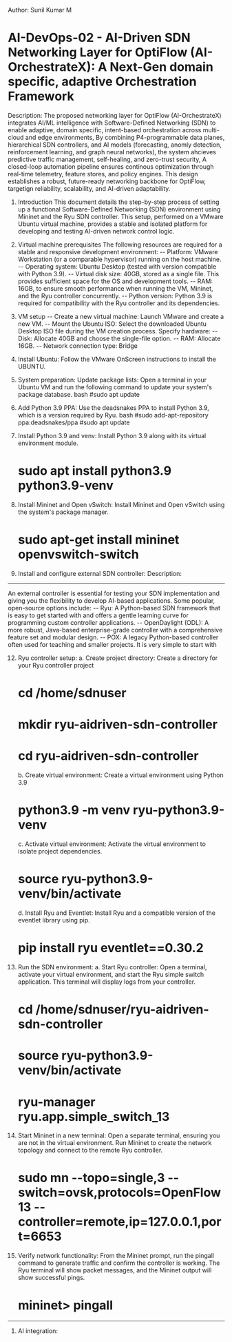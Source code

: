 Author: Sunil Kumar M
# AI-DevOps-02 - AI-Driven SDN Networking Layer for OptiFlow (AI-OrchestrateX): A Next-Gen domain specific, adaptive Orchestration Framework
Description:
The proposed networking layer for OptiFlow (AI-OrchestrateX) integrates AI/ML intelligence with Software-Defined Networking (SDN) to enable adaptive, domain specific, intent-based orchestration across multi-cloud and edge environments, By combining P4-programmable data planes, hierarchical SDN controllers, and AI models (forecasting, anomly detection, reinforcement learning, and graph neural networks), the system ahcieves predictive traffic management, self-healing, and zero-trust security, A closed-loop automation pipeline ensures continous optimization through real-time telemetry, feature stores, and policy engines. This design establishes a robust, future-ready networking backbone for OptiFlow, targetign reliability, scalability, and AI-driven adaptability.
1. Introduction
This document details the step-by-step process of setting up a functional Software-Defined Networking (SDN) environment using Mininet and the Ryu SDN controller. This setup, performed on a VMware Ubuntu virtual machine, provides a stable and isolated platform for developing and testing AI-driven network control logic.

2. Virtual machine prerequisites
The following resources are required for a stable and responsive development environment:
-- Platform: VMware Workstation (or a comparable hypervisor) running on the host machine.
-- Operating system: Ubuntu Desktop (tested with version compatible with Python 3.9).
-- Virtual disk size: 40GB, stored as a single file. This provides sufficient space for the OS and development tools.
-- RAM: 16GB, to ensure smooth performance when running the VM, Mininet, and the Ryu controller concurrently.
-- Python version: Python 3.9 is required for compatibility with the Ryu controller and its dependencies.

3. VM setup
-- Create a new virtual machine: Launch VMware and create a new VM.
-- Mount the Ubuntu ISO: Select the downloaded Ubuntu Desktop ISO file during the VM creation process.
Specify hardware:
-- Disk: Allocate 40GB and choose the single-file option.
-- RAM: Allocate 16GB.
-- Network connection type: Bridge
5. Install Ubuntu: Follow the VMware OnScreen instructions to install the UBUNTU.
6. System preparation:
   Update package lists: Open a terminal in your Ubuntu VM and run the following command to update your system's package    database.
bash
#sudo apt update

7. Add Python 3.9 PPA: Use the deadsnakes PPA to install Python 3.9, which is a version required by Ryu.
bash
#sudo add-apt-repository ppa:deadsnakes/ppa
#sudo apt update

8. Install Python 3.9 and venv: Install Python 3.9 along with its virtual environment module.
   # sudo apt install python3.9 python3.9-venv
9. Install Mininet and Open vSwitch: Install Mininet and Open vSwitch using the system's package manager.
    # sudo apt-get install mininet openvswitch-switch

11. Install and configure external SDN controller:
   Description:
   -------------
An external controller is essential for testing your SDN implementation and giving you the flexibility to develop AI-based applications. Some popular, open-source options include:
-- Ryu: A Python-based SDN framework that is easy to get started with and offers a gentle learning curve for programming custom controller applications.
-- OpenDaylight (ODL): A more robust, Java-based enterprise-grade controller with a comprehensive feature set and modular design.
-- POX: A legacy Python-based controller often used for teaching and smaller projects. It is very simple to start with

12. Ryu controller setup:
    a. Create project directory: Create a directory for your Ryu controller project
       # cd /home/sdnuser
       # mkdir ryu-aidriven-sdn-controller
       # cd ryu-aidriven-sdn-controller
    b. Create virtual environment: Create a virtual environment using Python 3.9
       # python3.9 -m venv ryu-python3.9-venv
    c. Activate virtual environment: Activate the virtual environment to isolate project dependencies.
       # source ryu-python3.9-venv/bin/activate
    d. Install Ryu and Eventlet: Install Ryu and a compatible version of the eventlet library using pip.
       # pip install ryu eventlet==0.30.2

13. Run the SDN environment:
    a. Start Ryu controller: Open a terminal, activate your virtual environment, and start the Ryu simple switch application.        This terminal will display logs from your controller.
    # cd /home/sdnuser/ryu-aidriven-sdn-controller
    # source ryu-python3.9-venv/bin/activate
    # ryu-manager ryu.app.simple_switch_13

14. Start Mininet in a new terminal: Open a separate terminal, ensuring you are not in the virtual environment. Run Mininet to create the network topology and connect to the remote Ryu controller.
    # sudo mn --topo=single,3 --switch=ovsk,protocols=OpenFlow13 --controller=remote,ip=127.0.0.1,port=6653

15. Verify network functionality: From the Mininet prompt, run the pingall command to generate traffic and confirm the controller is working. The Ryu terminal will show packet messages, and the Mininet output will show successful pings.
    # mininet> pingall

********************************************************************************************************************
1. AI integration:

    


